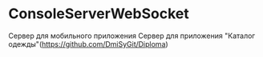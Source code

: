 # ConsoleServerWebSocket
Сервер для мобильного приложения
Сервер для приложения "Каталог одежды"(https://github.com/DmiSyGit/Diploma)
